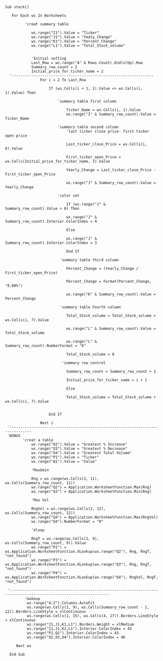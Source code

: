     Sub stock()
   
       For Each ws In Worksheets
    
             'creat summary table
            
                ws.range("I1").Value = "Ticker"
                ws.range("J1").Value = "Yealy_Change"
                ws.range("K1").Value = "Percent_Change"
                ws.range("L1").Value = "Total_Stock_volume"
                
                
                'Initial setting
                Last_Row = ws.range("A" & Rows.Count).End(xlUp).Row
                Summary_row_count = 2
                Initial_price_for_ticker_name = 2
      '-----------------------------------------------------------------
                    For i = 2 To Last_Row
 
                        If (ws.Cells(i + 1, 1).Value <> ws.Cells(i, 1).Value) Then
                        
                            'summary table first column
                                
                                Ticker_Name = ws.Cells(i, 1).Value
                                ws.range("I" & Summary_row_count).Value = Ticker_Name
    
                            'summary table second column
                                'last ticker close price- first ticker open price
                                
                                Last_ticker_close_Price = ws.Cells(i, 6).Value
                                
                                First_ticker_open_Price = ws.Cells(Initial_price_for_ticker_name, 3).Value
                                
                                Yearly_Change = Last_ticker_close_Price - First_ticker_open_Price
                                
                                ws.range("J" & Summary_row_count).Value = Yearly_Change
                                
                            'color set
                                
                                If (ws.range("J" & Summary_row_count).Value > 0) Then
                                
                                ws.range("J" & Summary_row_count).Interior.ColorIndex = 4
                                
                                Else
                                
                                ws.range("J" & Summary_row_count).Interior.ColorIndex = 3
                                
                                End If
                                
                             'summary table third column
                                
                                Percent_Change = (Yearly_Change / First_ticker_open_Price)
                                
                                Percent_Change = Format(Percent_Change, "0.00%")
                                
                                ws.range("K" & Summary_row_count).Value = Percent_Change
                                
                             'summary table Fourth column
                                
                                Total_Stock_volume = Total_Stock_volume + ws.Cells(i, 7).Value
                                
                                ws.range("L" & Summary_row_count).Value = Total_Stock_volume
                                
                                ws.range("L" & Summary_row_count).NumberFormat = "0"
                                
                                Total_Stock_volume = 0
       
                              'summary row control
                            
                                Summary_row_count = Summary_row_count + 1
                            
                                Initial_price_for_ticker_name = i + 1
                                
                                Else
                                
                                Total_Stock_volume = Total_Stock_volume + ws.Cells(i, 7).Value
       
                        
                        End If

                    Next i
     '--------------------------------------------------------------------------------
     'BONUS
            'creat a table
                ws.range("O2").Value = "Greatest % Increase"
                ws.range("O3").Value = "Greatest % Decrease"
                ws.range("O4").Value = "Greatest Total Volume"
                ws.range("P1").Value = "Ticker"
                ws.range("Q1").Value = "Value"
                
                'Max&min
               
                Rng = ws.range(ws.Cells(2, 11), ws.Cells(Summary_row_count, 11))
                ws.range("Q2") = Application.WorksheetFunction.Max(Rng)
                ws.range("Q3") = Application.WorksheetFunction.Min(Rng)
                
                'Max Vol
                
                RngVol = ws.range(ws.Cells(2, 12), ws.Cells(Summary_row_count, 12))
                ws.range("Q4") = Application.WorksheetFunction.Max(RngVol)
                ws.range("Q4").NumberFormat = "0"
                
                'Xloop
                
                RngT = ws.range(ws.Cells(2, 9), ws.Cells(Summary_row_count, 9)).Value
                ws.range("P2") = ws.Application.WorksheetFunction.XLookup(ws.range("Q2"), Rng, RngT, "not_found")
                ws.range("P3") = ws.Application.WorksheetFunction.XLookup(ws.range("Q3"), Rng, RngT, "not_found")
                ws.range("P4") = ws.Application.WorksheetFunction.XLookup(ws.range("Q4"), RngVol, RngT, "not_found")

     '--------------------------------------------------------------------------------------------------------------------
             'makeup
              ws.range("A:Z").Columns.AutoFit
              ws.range(ws.Cells(1, 9), ws.Cells(Summary_row_count - 1, 12)).Borders.LineStyle = xlContinuous
              ws.range(ws.Cells(1, 15), ws.Cells(4, 17)).Borders.LineStyle = xlContinuous
              ws.range("I1,J1,K1,L1").Borders.Weight = xlMedium
              ws.range("I1,J1,K1,L1").Interior.ColorIndex = 43
              ws.range("P1,Q1").Interior.ColorIndex = 43
              ws.range("O2,O3,O4").Interior.ColorIndex = 46
 
         Next ws
   
      End Sub



